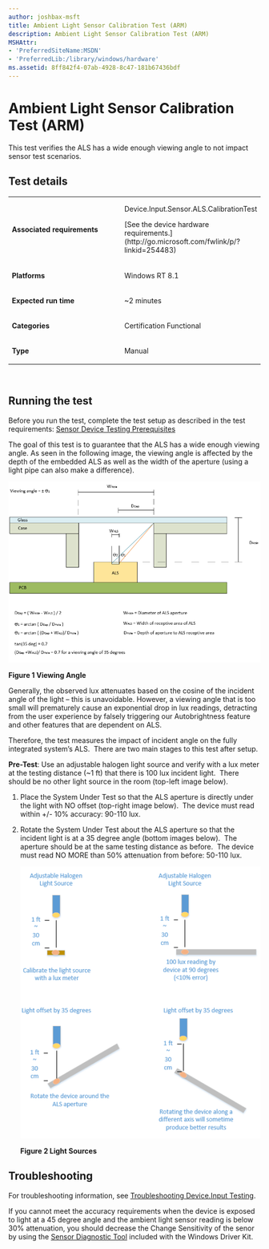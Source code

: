 ```yaml
---
author: joshbax-msft
title: Ambient Light Sensor Calibration Test (ARM)
description: Ambient Light Sensor Calibration Test (ARM)
MSHAttr:
- 'PreferredSiteName:MSDN'
- 'PreferredLib:/library/windows/hardware'
ms.assetid: 8ff842f4-07ab-4928-8c47-181b67436bdf
---
```


# Ambient Light Sensor Calibration Test (ARM)


This test verifies the ALS has a wide enough viewing angle to not impact sensor test scenarios.

## Test details


<table>
<colgroup>
<col width="50%" />
<col width="50%" />
</colgroup>
<tbody>
<tr class="odd">
<td><p><strong>Associated requirements</strong></p></td>
<td><p>Device.Input.Sensor.ALS.CalibrationTest</p>
<p>[See the device hardware requirements.](http://go.microsoft.com/fwlink/p/?linkid=254483)</p></td>
</tr>
<tr class="even">
<td><p><strong>Platforms</strong></p></td>
<td><p>Windows RT 8.1</p></td>
</tr>
<tr class="odd">
<td><p><strong>Expected run time</strong></p></td>
<td><p>~2 minutes</p></td>
</tr>
<tr class="even">
<td><p><strong>Categories</strong></p></td>
<td><p>Certification Functional</p></td>
</tr>
<tr class="odd">
<td><p><strong>Type</strong></p></td>
<td><p>Manual</p></td>
</tr>
</tbody>
</table>

 

## Running the test


Before you run the test, complete the test setup as described in the test requirements: [Sensor Device Testing Prerequisites](sensor-device-testing-prerequisites.md)

The goal of this test is to guarantee that the ALS has a wide enough viewing angle. As seen in the following image, the viewing angle is affected by the depth of the embedded ALS as well as the width of the aperture (using a light pipe can also make a difference).

![viewing angle](images/hck-winb-fig1-viewingangle.png)

**Figure 1 Viewing Angle**

Generally, the observed lux attenuates based on the cosine of the incident angle of the light – this is unavoidable. However, a viewing angle that is too small will prematurely cause an exponential drop in lux readings, detracting from the user experience by falsely triggering our Autobrightness feature and other features that are dependent on ALS.

Therefore, the test measures the impact of incident angle on the fully integrated system’s ALS.  There are two main stages to this test after setup.

**Pre-Test**: Use an adjustable halogen light source and verify with a lux meter at the testing distance (~1 ft) that there is 100 lux incident light.  There should be no other light source in the room (top-left image below).

1.  Place the System Under Test so that the ALS aperture is directly under the light with NO offset (top-right image below).  The device must read within +/- 10% accuracy: 90-110 lux.

2.  Rotate the System Under Test about the ALS aperture so that the incident light is at a 35 degree angle (bottom images below).  The aperture should be at the same testing distance as before.  The device must read NO MORE than 50% attenuation from before: 50-110 lux.

    ![light sources](images/hck-winb-fig2-lightsource.png)

    **Figure 2 Light Sources**

## Troubleshooting


For troubleshooting information, see [Troubleshooting Device.Input Testing](troubleshooting-deviceinput-testing.md).

If you cannot meet the accuracy requirements when the device is exposed to light at a 45 degree angle and the ambient light sensor reading is below 30% attenuation, you should decrease the Change Sensitivity of the senor by using the [Sensor Diagnostic Tool](http://msdn.microsoft.com/library/windows/hardware/Hh780319.aspx) included with the Windows Driver Kit.

 

 






